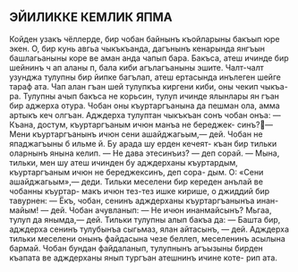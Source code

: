 ## ЭЙИЛИККЕ КЕМЛИК ЯПМА

Койден узакъ чёллерде, бир чобан байнынъ къойларыны бакъып юре экен. О, бир кунь авгьа чыкъкъанда, дагънынъ кенарында янгъын башлагьаныны коре ве аман анда чапып бара. Бакъса, атеш ичинде бир шейнинъ ч ап аланы п, бала киби агълагъаныны эшите. Чалт-чалт узунджа тулупны бир йипке багълап, атеш ертасында инълеген шейге тараф ата. Чап алан гъан шей тулупкъа киргени киби, оны чекип чыкъа- ра. Тулупны ачып бакъса не корьсин, тулуп ичинде ялынлары ян гъан бир аджерха отура. Чобан оны къуртаргъанына да пешман ола, амма артыкъ кеч олгъан.
Адждерха тулуптан чыкъкъан сонъ чобан онъа:
— Къана, достум, къуртаргъаным ичюн манъа не береджек- синъ?— Мени къуртаргъанынъ ичюн сени ашайджагьым,— дей. Чобан не япаджагъыны б ильме й. Бу арада шу ерден кечеят-
къан бир тильки оларнынъ янына келип.
— Не дава этесинъиз? — деп сорай.
— Мына, тильки, мен шу атеш ичинден бу адждерханы къуртардым, къуртаргъаным ичюн не береджексинъ, деп сора- дым. О: «Сени ашайджагьым»,— деди.
Тильки меселени бир кереден анълай ве чобанны къуртар- макъ ичюн тез-тез ишке кирише, о джиддий бир тавурнен:
— Ёкъ, чобан, сенинъ адждерханы къуртаргъанынъа инан- майым! — дей.
Чобан ачувланып:
— Не ичюн инанмайсынъ? Мьгаа, тулуп да янымда,— дей. Тильки тулупны алып бакъа да:
— Башта бир, адждерха сенинъ тулубынъа сыгьмаз, ялан айтасынъ, — дей.
Адждерха тильки меселени онынъ файдасына чезе беллеп, меселенинъ асылына бармай.
Чобан бундан файдаланып, тулупнынъ агъызыны бирден
къапата ве адждерханы янып тургъан атешнинъ ичине коте- рип ата.
